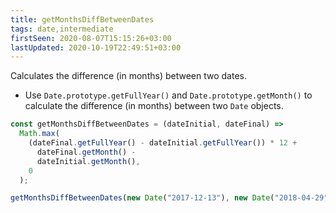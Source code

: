 ```yaml
---
title: getMonthsDiffBetweenDates
tags: date,intermediate
firstSeen: 2020-08-07T15:15:26+03:00
lastUpdated: 2020-10-19T22:49:51+03:00
---
```


Calculates the difference (in months) between two dates.

- Use `Date.prototype.getFullYear()` and `Date.prototype.getMonth()` to calculate the difference (in months) between two `Date` objects.

```js
const getMonthsDiffBetweenDates = (dateInitial, dateFinal) =>
  Math.max(
    (dateFinal.getFullYear() - dateInitial.getFullYear()) * 12 +
      dateFinal.getMonth() -
      dateInitial.getMonth(),
    0
  );
```

```js
getMonthsDiffBetweenDates(new Date("2017-12-13"), new Date("2018-04-29")); // 4
```
